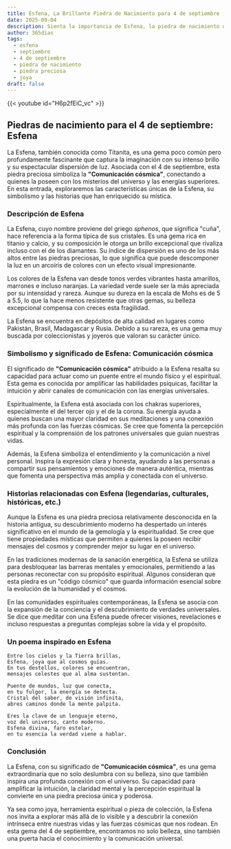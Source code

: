 ```yaml
---
title: Esfena, La Brillante Piedra de Nacimiento para 4 de septiembre
date: 2025-09-04
description: Sienta la importancia de Esfena, la piedra de nacimiento de 4 de septiembre que simboliza Comunicación cósmica. Deje que su belleza y significado iluminen su día.
author: 365días
tags:
  - esfena
  - septiembre
  - 4 de septiembre
  - piedra de nacimiento
  - piedra preciosa
  - joya
draft: false
---
```


{{< youtube id="H6p2fEiC_vc" >}}

## Piedras de nacimiento para el 4 de septiembre: Esfena

La Esfena, también conocida como Titanita, es una gema poco común pero profundamente fascinante que captura la imaginación con su intenso brillo y su espectacular dispersión de luz. Asociada con el 4 de septiembre, esta piedra preciosa simboliza la **"Comunicación cósmica"**, conectando a quienes la poseen con los misterios del universo y las energías superiores. En esta entrada, exploraremos las características únicas de la Esfena, su simbolismo y las historias que han enriquecido su mística.

### Descripción de Esfena

La Esfena, cuyo nombre proviene del griego _sphenos_, que significa "cuña", hace referencia a la forma típica de sus cristales. Es una gema rica en titanio y calcio, y su composición le otorga un brillo excepcional que rivaliza incluso con el de los diamantes. Su índice de dispersión es uno de los más altos entre las piedras preciosas, lo que significa que puede descomponer la luz en un arcoíris de colores con un efecto visual impresionante.

Los colores de la Esfena van desde tonos verdes vibrantes hasta amarillos, marrones e incluso naranjas. La variedad verde suele ser la más apreciada por su intensidad y rareza. Aunque su dureza en la escala de Mohs es de 5 a 5.5, lo que la hace menos resistente que otras gemas, su belleza excepcional compensa con creces esta fragilidad.

La Esfena se encuentra en depósitos de alta calidad en lugares como Pakistán, Brasil, Madagascar y Rusia. Debido a su rareza, es una gema muy buscada por coleccionistas y joyeros que valoran su carácter único.

### Simbolismo y significado de Esfena: Comunicación cósmica

El significado de **"Comunicación cósmica"** atribuido a la Esfena resalta su capacidad para actuar como un puente entre el mundo físico y el espiritual. Esta gema es conocida por amplificar las habilidades psíquicas, facilitar la intuición y abrir canales de comunicación con las energías universales.

Espiritualmente, la Esfena está asociada con los chakras superiores, especialmente el del tercer ojo y el de la corona. Su energía ayuda a quienes buscan una mayor claridad en sus meditaciones y una conexión más profunda con las fuerzas cósmicas. Se cree que fomenta la percepción espiritual y la comprensión de los patrones universales que guían nuestras vidas.

Además, la Esfena simboliza el entendimiento y la comunicación a nivel personal. Inspira la expresión clara y honesta, ayudando a las personas a compartir sus pensamientos y emociones de manera auténtica, mientras que fomenta una perspectiva más amplia y conectada con el universo.

### Historias relacionadas con Esfena (legendarias, culturales, históricas, etc.)

Aunque la Esfena es una piedra preciosa relativamente desconocida en la historia antigua, su descubrimiento moderno ha despertado un interés significativo en el mundo de la gemología y la espiritualidad. Se cree que tiene propiedades místicas que permiten a quienes la poseen recibir mensajes del cosmos y comprender mejor su lugar en el universo.

En las tradiciones modernas de la sanación energética, la Esfena se utiliza para desbloquear las barreras mentales y emocionales, permitiendo a las personas reconectar con su propósito espiritual. Algunos consideran que esta piedra es un "código cósmico" que guarda información esencial sobre la evolución de la humanidad y el cosmos.

En las comunidades espirituales contemporáneas, la Esfena se asocia con la expansión de la conciencia y el descubrimiento de verdades universales. Se dice que meditar con una Esfena puede ofrecer visiones, revelaciones e incluso respuestas a preguntas complejas sobre la vida y el propósito.

### Un poema inspirado en Esfena

```
Entre los cielos y la Tierra brillas,  
Esfena, joya que al cosmos guías.  
En tus destellos, colores se encuentran,  
mensajes celestes que al alma sustentan.  

Puente de mundos, luz que conecta,  
en tu fulgor, la energía se detecta.  
Cristal del saber, de visión infinita,  
abres caminos donde la mente palpita.  

Eres la clave de un lenguaje eterno,  
voz del universo, canto moderno.  
Esfena divina, faro estelar,  
en tu esencia la verdad viene a hablar.  
```

### Conclusión

La Esfena, con su significado de **"Comunicación cósmica"**, es una gema extraordinaria que no solo deslumbra con su belleza, sino que también inspira una profunda conexión con el universo. Su capacidad para amplificar la intuición, la claridad mental y la percepción espiritual la convierte en una piedra preciosa única y poderosa.

Ya sea como joya, herramienta espiritual o pieza de colección, la Esfena nos invita a explorar más allá de lo visible y a descubrir la conexión intrínseca entre nuestras vidas y las fuerzas cósmicas que nos rodean. En esta gema del 4 de septiembre, encontramos no solo belleza, sino también una puerta hacia el conocimiento y la comunicación universal.